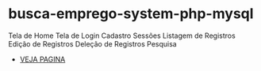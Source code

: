 # busca-emprego-system-php-mysql
Tela de Home Tela de Login Cadastro Sessões Listagem de Registros Edição de Registros Deleção de Registros Pesquisa

* [VEJA PAGINA](https://alexmatsu.github.io/busca-emprego-system-php-javascripts-jquery-mysql/)
